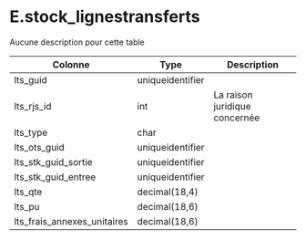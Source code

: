# E.stock_lignestransferts

Aucune description pour cette table

Colonne|Type|Description
---|---|---
lts_guid|uniqueidentifier|
lts_rjs_id|int|La raison juridique concernée 
lts_type|char|
lts_ots_guid|uniqueidentifier|
lts_stk_guid_sortie|uniqueidentifier|
lts_stk_guid_entree|uniqueidentifier|
lts_qte|decimal(18,4)|
lts_pu|decimal(18,6)|
lts_frais_annexes_unitaires|decimal(18,6)|
